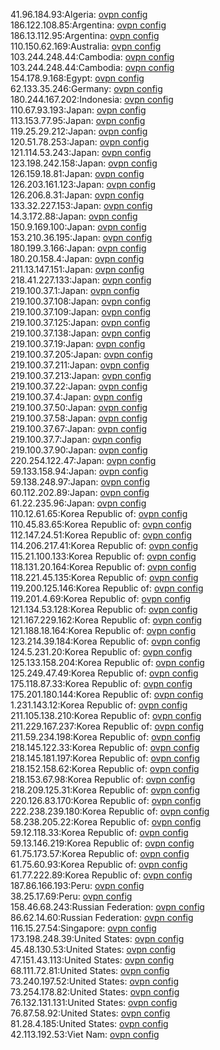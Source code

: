 41.96.184.93:Algeria: [ovpn config](vpn/41_96_184_93.ovpn)  
186.122.108.85:Argentina: [ovpn config](vpn/186_122_108_85.ovpn)  
186.13.112.95:Argentina: [ovpn config](vpn/186_13_112_95.ovpn)  
110.150.62.169:Australia: [ovpn config](vpn/110_150_62_169.ovpn)  
103.244.248.44:Cambodia: [ovpn config](vpn/103_244_248_44.ovpn)  
103.244.248.44:Cambodia: [ovpn config](vpn/103_244_248_44.ovpn)  
154.178.9.168:Egypt: [ovpn config](vpn/154_178_9_168.ovpn)  
62.133.35.246:Germany: [ovpn config](vpn/62_133_35_246.ovpn)  
180.244.167.202:Indonesia: [ovpn config](vpn/180_244_167_202.ovpn)  
110.67.93.193:Japan: [ovpn config](vpn/110_67_93_193.ovpn)  
113.153.77.95:Japan: [ovpn config](vpn/113_153_77_95.ovpn)  
119.25.29.212:Japan: [ovpn config](vpn/119_25_29_212.ovpn)  
120.51.78.253:Japan: [ovpn config](vpn/120_51_78_253.ovpn)  
121.114.53.243:Japan: [ovpn config](vpn/121_114_53_243.ovpn)  
123.198.242.158:Japan: [ovpn config](vpn/123_198_242_158.ovpn)  
126.159.18.81:Japan: [ovpn config](vpn/126_159_18_81.ovpn)  
126.203.161.123:Japan: [ovpn config](vpn/126_203_161_123.ovpn)  
126.206.8.31:Japan: [ovpn config](vpn/126_206_8_31.ovpn)  
133.32.227.153:Japan: [ovpn config](vpn/133_32_227_153.ovpn)  
14.3.172.88:Japan: [ovpn config](vpn/14_3_172_88.ovpn)  
150.9.169.100:Japan: [ovpn config](vpn/150_9_169_100.ovpn)  
153.210.36.195:Japan: [ovpn config](vpn/153_210_36_195.ovpn)  
180.199.3.166:Japan: [ovpn config](vpn/180_199_3_166.ovpn)  
180.20.158.4:Japan: [ovpn config](vpn/180_20_158_4.ovpn)  
211.13.147.151:Japan: [ovpn config](vpn/211_13_147_151.ovpn)  
218.41.227.133:Japan: [ovpn config](vpn/218_41_227_133.ovpn)  
219.100.37.1:Japan: [ovpn config](vpn/219_100_37_1.ovpn)  
219.100.37.108:Japan: [ovpn config](vpn/219_100_37_108.ovpn)  
219.100.37.109:Japan: [ovpn config](vpn/219_100_37_109.ovpn)  
219.100.37.125:Japan: [ovpn config](vpn/219_100_37_125.ovpn)  
219.100.37.138:Japan: [ovpn config](vpn/219_100_37_138.ovpn)  
219.100.37.19:Japan: [ovpn config](vpn/219_100_37_19.ovpn)  
219.100.37.205:Japan: [ovpn config](vpn/219_100_37_205.ovpn)  
219.100.37.211:Japan: [ovpn config](vpn/219_100_37_211.ovpn)  
219.100.37.213:Japan: [ovpn config](vpn/219_100_37_213.ovpn)  
219.100.37.22:Japan: [ovpn config](vpn/219_100_37_22.ovpn)  
219.100.37.4:Japan: [ovpn config](vpn/219_100_37_4.ovpn)  
219.100.37.50:Japan: [ovpn config](vpn/219_100_37_50.ovpn)  
219.100.37.58:Japan: [ovpn config](vpn/219_100_37_58.ovpn)  
219.100.37.67:Japan: [ovpn config](vpn/219_100_37_67.ovpn)  
219.100.37.7:Japan: [ovpn config](vpn/219_100_37_7.ovpn)  
219.100.37.90:Japan: [ovpn config](vpn/219_100_37_90.ovpn)  
220.254.122.47:Japan: [ovpn config](vpn/220_254_122_47.ovpn)  
59.133.158.94:Japan: [ovpn config](vpn/59_133_158_94.ovpn)  
59.138.248.97:Japan: [ovpn config](vpn/59_138_248_97.ovpn)  
60.112.202.89:Japan: [ovpn config](vpn/60_112_202_89.ovpn)  
61.22.235.96:Japan: [ovpn config](vpn/61_22_235_96.ovpn)  
110.12.61.65:Korea Republic of: [ovpn config](vpn/110_12_61_65.ovpn)  
110.45.83.65:Korea Republic of: [ovpn config](vpn/110_45_83_65.ovpn)  
112.147.24.51:Korea Republic of: [ovpn config](vpn/112_147_24_51.ovpn)  
114.206.217.41:Korea Republic of: [ovpn config](vpn/114_206_217_41.ovpn)  
115.21.100.133:Korea Republic of: [ovpn config](vpn/115_21_100_133.ovpn)  
118.131.20.164:Korea Republic of: [ovpn config](vpn/118_131_20_164.ovpn)  
118.221.45.135:Korea Republic of: [ovpn config](vpn/118_221_45_135.ovpn)  
119.200.125.146:Korea Republic of: [ovpn config](vpn/119_200_125_146.ovpn)  
119.201.4.69:Korea Republic of: [ovpn config](vpn/119_201_4_69.ovpn)  
121.134.53.128:Korea Republic of: [ovpn config](vpn/121_134_53_128.ovpn)  
121.167.229.162:Korea Republic of: [ovpn config](vpn/121_167_229_162.ovpn)  
121.188.18.164:Korea Republic of: [ovpn config](vpn/121_188_18_164.ovpn)  
123.214.39.184:Korea Republic of: [ovpn config](vpn/123_214_39_184.ovpn)  
124.5.231.20:Korea Republic of: [ovpn config](vpn/124_5_231_20.ovpn)  
125.133.158.204:Korea Republic of: [ovpn config](vpn/125_133_158_204.ovpn)  
125.249.47.49:Korea Republic of: [ovpn config](vpn/125_249_47_49.ovpn)  
175.118.87.33:Korea Republic of: [ovpn config](vpn/175_118_87_33.ovpn)  
175.201.180.144:Korea Republic of: [ovpn config](vpn/175_201_180_144.ovpn)  
1.231.143.12:Korea Republic of: [ovpn config](vpn/1_231_143_12.ovpn)  
211.105.138.210:Korea Republic of: [ovpn config](vpn/211_105_138_210.ovpn)  
211.229.167.237:Korea Republic of: [ovpn config](vpn/211_229_167_237.ovpn)  
211.59.234.198:Korea Republic of: [ovpn config](vpn/211_59_234_198.ovpn)  
218.145.122.33:Korea Republic of: [ovpn config](vpn/218_145_122_33.ovpn)  
218.145.181.197:Korea Republic of: [ovpn config](vpn/218_145_181_197.ovpn)  
218.152.158.62:Korea Republic of: [ovpn config](vpn/218_152_158_62.ovpn)  
218.153.67.98:Korea Republic of: [ovpn config](vpn/218_153_67_98.ovpn)  
218.209.125.31:Korea Republic of: [ovpn config](vpn/218_209_125_31.ovpn)  
220.126.83.170:Korea Republic of: [ovpn config](vpn/220_126_83_170.ovpn)  
222.238.239.180:Korea Republic of: [ovpn config](vpn/222_238_239_180.ovpn)  
58.238.205.22:Korea Republic of: [ovpn config](vpn/58_238_205_22.ovpn)  
59.12.118.33:Korea Republic of: [ovpn config](vpn/59_12_118_33.ovpn)  
59.13.146.219:Korea Republic of: [ovpn config](vpn/59_13_146_219.ovpn)  
61.75.173.57:Korea Republic of: [ovpn config](vpn/61_75_173_57.ovpn)  
61.75.60.93:Korea Republic of: [ovpn config](vpn/61_75_60_93.ovpn)  
61.77.222.89:Korea Republic of: [ovpn config](vpn/61_77_222_89.ovpn)  
187.86.166.193:Peru: [ovpn config](vpn/187_86_166_193.ovpn)  
38.25.17.69:Peru: [ovpn config](vpn/38_25_17_69.ovpn)  
158.46.68.243:Russian Federation: [ovpn config](vpn/158_46_68_243.ovpn)  
86.62.14.60:Russian Federation: [ovpn config](vpn/86_62_14_60.ovpn)  
116.15.27.54:Singapore: [ovpn config](vpn/116_15_27_54.ovpn)  
173.198.248.39:United States: [ovpn config](vpn/173_198_248_39.ovpn)  
45.48.130.53:United States: [ovpn config](vpn/45_48_130_53.ovpn)  
47.151.43.113:United States: [ovpn config](vpn/47_151_43_113.ovpn)  
68.111.72.81:United States: [ovpn config](vpn/68_111_72_81.ovpn)  
73.240.197.52:United States: [ovpn config](vpn/73_240_197_52.ovpn)  
73.254.178.82:United States: [ovpn config](vpn/73_254_178_82.ovpn)  
76.132.131.131:United States: [ovpn config](vpn/76_132_131_131.ovpn)  
76.87.58.92:United States: [ovpn config](vpn/76_87_58_92.ovpn)  
81.28.4.185:United States: [ovpn config](vpn/81_28_4_185.ovpn)  
42.113.192.53:Viet Nam: [ovpn config](vpn/42_113_192_53.ovpn)  
